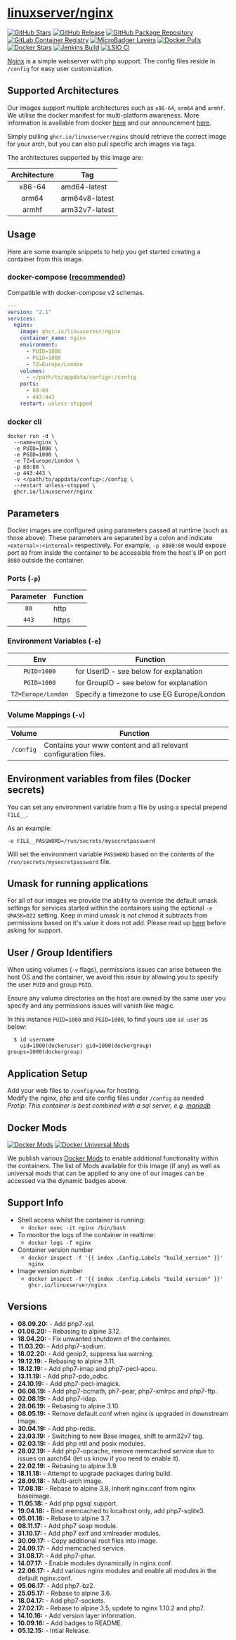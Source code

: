 # [linuxserver/nginx](https://github.com/linuxserver/docker-nginx)

[![GitHub Stars](https://img.shields.io/github/stars/linuxserver/docker-nginx.svg?color=94398d&labelColor=555555&logoColor=ffffff&style=for-the-badge&logo=github)](https://github.com/linuxserver/docker-nginx)
[![GitHub Release](https://img.shields.io/github/release/linuxserver/docker-nginx.svg?color=94398d&labelColor=555555&logoColor=ffffff&style=for-the-badge&logo=github)](https://github.com/linuxserver/docker-nginx/releases)
[![GitHub Package Repository](https://img.shields.io/static/v1.svg?color=94398d&labelColor=555555&logoColor=ffffff&style=for-the-badge&label=linuxserver.io&message=GitHub%20Package&logo=github)](https://github.com/linuxserver/docker-nginx/packages)
[![GitLab Container Registry](https://img.shields.io/static/v1.svg?color=94398d&labelColor=555555&logoColor=ffffff&style=for-the-badge&label=linuxserver.io&message=GitLab%20Registry&logo=gitlab)](https://gitlab.com/linuxserver.io/docker-nginx/container_registry)
[![MicroBadger Layers](https://img.shields.io/microbadger/layers/linuxserver/nginx.svg?color=94398d&labelColor=555555&logoColor=ffffff&style=for-the-badge)](https://microbadger.com/images/linuxserver/nginx "Get your own version badge on microbadger.com")
[![Docker Pulls](https://img.shields.io/docker/pulls/linuxserver/nginx.svg?color=94398d&labelColor=555555&logoColor=ffffff&style=for-the-badge&label=pulls&logo=docker)](https://hub.docker.com/r/linuxserver/nginx)
[![Docker Stars](https://img.shields.io/docker/stars/linuxserver/nginx.svg?color=94398d&labelColor=555555&logoColor=ffffff&style=for-the-badge&label=stars&logo=docker)](https://hub.docker.com/r/linuxserver/nginx)
[![Jenkins Build](https://img.shields.io/jenkins/build?labelColor=555555&logoColor=ffffff&style=for-the-badge&jobUrl=https%3A%2F%2Fci.linuxserver.io%2Fjob%2FDocker-Pipeline-Builders%2Fjob%2Fdocker-nginx%2Fjob%2Fmaster%2F&logo=jenkins)](https://ci.linuxserver.io/job/Docker-Pipeline-Builders/job/docker-nginx/job/master/)
[![LSIO CI](https://img.shields.io/badge/dynamic/yaml?color=94398d&labelColor=555555&logoColor=ffffff&style=for-the-badge&label=CI&query=CI&url=https%3A%2F%2Fci-tests.linuxserver.io%2Flinuxserver%2Fnginx%2Flatest%2Fci-status.yml)](https://ci-tests.linuxserver.io/linuxserver/nginx/latest/index.html)

[Nginx](https://nginx.org/) is a simple webserver with php support. The config files reside in `/config` for easy user customization.

## Supported Architectures

Our images support multiple architectures such as `x86-64`, `arm64` and `armhf`. We utilise the docker manifest for multi-platform awareness. More information is available from docker [here](https://github.com/docker/distribution/blob/master/docs/spec/manifest-v2-2.md#manifest-list) and our announcement [here](https://blog.linuxserver.io/2019/02/21/the-lsio-pipeline-project/).

Simply pulling `ghcr.io/linuxserver/nginx` should retrieve the correct image for your arch, but you can also pull specific arch images via tags.

The architectures supported by this image are:

| Architecture | Tag |
| :----: | --- |
| x86-64 | amd64-latest |
| arm64 | arm64v8-latest |
| armhf | arm32v7-latest |


## Usage

Here are some example snippets to help you get started creating a container from this image.

### docker-compose ([recommended](https://docs.linuxserver.io/general/docker-compose))

Compatible with docker-compose v2 schemas.

```yaml
---
version: "2.1"
services:
  nginx:
    image: ghcr.io/linuxserver/nginx
    container_name: nginx
    environment:
      - PUID=1000
      - PGID=1000
      - TZ=Europe/London
    volumes:
      - </path/to/appdata/config>:/config
    ports:
      - 80:80
      - 443:443
    restart: unless-stopped
```

### docker cli

```
docker run -d \
  --name=nginx \
  -e PUID=1000 \
  -e PGID=1000 \
  -e TZ=Europe/London \
  -p 80:80 \
  -p 443:443 \
  -v </path/to/appdata/config>:/config \
  --restart unless-stopped \
  ghcr.io/linuxserver/nginx
```


## Parameters

Docker images are configured using parameters passed at runtime (such as those above). These parameters are separated by a colon and indicate `<external>:<internal>` respectively. For example, `-p 8080:80` would expose port `80` from inside the container to be accessible from the host's IP on port `8080` outside the container.

### Ports (`-p`)

| Parameter | Function |
| :----: | --- |
| `80` | http |
| `443` | https |


### Environment Variables (`-e`)

| Env | Function |
| :----: | --- |
| `PUID=1000` | for UserID - see below for explanation |
| `PGID=1000` | for GroupID - see below for explanation |
| `TZ=Europe/London` | Specify a timezone to use EG Europe/London |

### Volume Mappings (`-v`)

| Volume | Function |
| :----: | --- |
| `/config` | Contains your www content and all relevant configuration files. |



## Environment variables from files (Docker secrets)

You can set any environment variable from a file by using a special prepend `FILE__`.

As an example:

```
-e FILE__PASSWORD=/run/secrets/mysecretpassword
```

Will set the environment variable `PASSWORD` based on the contents of the `/run/secrets/mysecretpassword` file.

## Umask for running applications

For all of our images we provide the ability to override the default umask settings for services started within the containers using the optional `-e UMASK=022` setting.
Keep in mind umask is not chmod it subtracts from permissions based on it's value it does not add. Please read up [here](https://en.wikipedia.org/wiki/Umask) before asking for support.


## User / Group Identifiers

When using volumes (`-v` flags), permissions issues can arise between the host OS and the container, we avoid this issue by allowing you to specify the user `PUID` and group `PGID`.

Ensure any volume directories on the host are owned by the same user you specify and any permissions issues will vanish like magic.

In this instance `PUID=1000` and `PGID=1000`, to find yours use `id user` as below:

```
  $ id username
    uid=1000(dockeruser) gid=1000(dockergroup) groups=1000(dockergroup)
```

## Application Setup

Add your web files to `/config/www` for hosting.  
Modify the nginx, php and site config files under `/config` as needed  
*Protip: This container is best combined with a sql server, e.g. [mariadb](https://hub.docker.com/r/linuxserver/mariadb/)*


## Docker Mods
[![Docker Mods](https://img.shields.io/badge/dynamic/yaml?color=94398d&labelColor=555555&logoColor=ffffff&style=for-the-badge&label=nginx&query=%24.mods%5B%27nginx%27%5D.mod_count&url=https%3A%2F%2Fraw.githubusercontent.com%2Flinuxserver%2Fdocker-mods%2Fmaster%2Fmod-list.yml)](https://mods.linuxserver.io/?mod=nginx "view available mods for this container.") [![Docker Universal Mods](https://img.shields.io/badge/dynamic/yaml?color=94398d&labelColor=555555&logoColor=ffffff&style=for-the-badge&label=universal&query=%24.mods%5B%27universal%27%5D.mod_count&url=https%3A%2F%2Fraw.githubusercontent.com%2Flinuxserver%2Fdocker-mods%2Fmaster%2Fmod-list.yml)](https://mods.linuxserver.io/?mod=universal "view available universal mods.")

We publish various [Docker Mods](https://github.com/linuxserver/docker-mods) to enable additional functionality within the containers. The list of Mods available for this image (if any) as well as universal mods that can be applied to any one of our images can be accessed via the dynamic badges above.


## Support Info

* Shell access whilst the container is running:
  * `docker exec -it nginx /bin/bash`
* To monitor the logs of the container in realtime:
  * `docker logs -f nginx`
* Container version number
  * `docker inspect -f '{{ index .Config.Labels "build_version" }}' nginx`
* Image version number
  * `docker inspect -f '{{ index .Config.Labels "build_version" }}' ghcr.io/linuxserver/nginx`

## Versions

* **08.09.20:** - Add php7-xsl.
* **01.06.20:** - Rebasing to alpine 3.12.
* **18.04.20:** - Fix unwanted shutdown of the container.
* **11.03.20:** - Add php7-sodium.
* **18.02.20:** - Add geoip2, suppress lua warning.
* **19.12.19:** - Rebasing to alpine 3.11.
* **18.12.19:** - Add php7-imap and php7-pecl-apcu.
* **13.11.19:** - Add php7-pdo_odbc.
* **24.10.19:** - Add php7-pecl-imagick.
* **06.08.19:** - Add php7-bcmath, ph7-pear, php7-xmlrpc and php7-ftp.
* **02.08.19:** - Add php7-ldap.
* **28.06.19:** - Rebasing to alpine 3.10.
* **08.05.19:** - Remove default.conf when nginx is upgraded in downstream image.
* **30.04.19:** - Add php-redis.
* **23.03.19:** - Switching to new Base images, shift to arm32v7 tag.
* **02.03.19:** - Add php intl and posix modules.
* **28.02.19:** - Add php7-opcache, remove memcached service due to issues on aarch64 (let us know if you need to enable it).
* **22.02.19:** - Rebasing to alpine 3.9.
* **18.11.18:** - Attempt to upgrade packages during build.
* **28.09.18:** - Multi-arch image.
* **17.08.18:** - Rebase to alpine 3.8, inherit nginx.conf from nginx baseimage.
* **11.05.18:** - Add php pgsql support.
* **19.04.18:** - Bind memcached to localhost only, add php7-sqlite3.
* **05.01.18:** - Rebase to alpine 3.7.
* **08.11.17:** - Add php7 soap module.
* **31.10.17:** - Add php7 exif and xmlreader modules.
* **30.09.17:** - Copy additional root files into image.
* **24.09.17:** - Add memcached service.
* **31.08.17:** - Add php7-phar.
* **14.07.17:** - Enable modules dynamically in nginx.conf.
* **22.06.17:** - Add various nginx modules and enable all modules in the default nginx.conf.
* **05.06.17:** - Add php7-bz2.
* **25.05.17:** - Rebase to alpine 3.6.
* **18.04.17:** - Add php7-sockets.
* **27.02.17:** - Rebase to alpine 3.5, update to nginx 1.10.2 and php7.
* **14.10.16:** - Add version layer information.
* **10.09.16:** - Add badges to README.
* **05.12.15:** - Intial Release.
